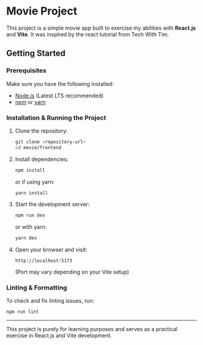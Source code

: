 # Movie Project

This project is a simple movie app built to exercise my abilities with **React.js** and **Vite**. It was inspired by the react tutorial from Tech With Tim.

## Getting Started

### Prerequisites
Make sure you have the following installed:
- [Node.js](https://nodejs.org/) (Latest LTS recommended)
- [npm](https://www.npmjs.com/) or [yarn](https://yarnpkg.com/)

### Installation & Running the Project

1. Clone the repository:
   ```sh
   git clone <repository-url>
   cd movie/frontend
   ```

2. Install dependencies:
   ```sh
   npm install
   ```
   or if using yarn:
   ```sh
   yarn install
   ```

3. Start the development server:
   ```sh
   npm run dev
   ```
   or with yarn:
   ```sh
   yarn dev
   ```

4. Open your browser and visit:
   ```
   http://localhost:5173
   ```
   (Port may vary depending on your Vite setup)

### Linting & Formatting
To check and fix linting issues, run:
```sh
npm run lint
```

---
This project is purely for learning purposes and serves as a practical exercise in React.js and Vite development.
